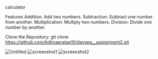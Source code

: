 calculator

Features
Addition: Add two numbers.
Subtraction: Subtract one number from another.
Multiplication: Multiply two numbers.
Division: Divide one number by another.

Clone the Repository:
git clone https://github.com/Adityapratap10/devops__assignment2.git

![Untitled](https://github.com/user-attachments/assets/7808240f-4f51-41c9-ab9c-743461ad2b81)
![screenshot1](https://github.com/user-attachments/assets/3f99fbf1-b8f4-44d2-a3ef-427d8223a45e)
![screenshot2](https://github.com/user-attachments/assets/0c42f907-d0d4-45b1-9c27-ad510a7b6c3a)
